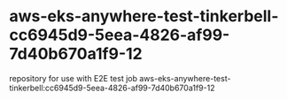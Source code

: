 # aws-eks-anywhere-test-tinkerbell-cc6945d9-5eea-4826-af99-7d40b670a1f9-12
repository for use with E2E test job aws-eks-anywhere-test-tinkerbell:cc6945d9-5eea-4826-af99-7d40b670a1f9-12
